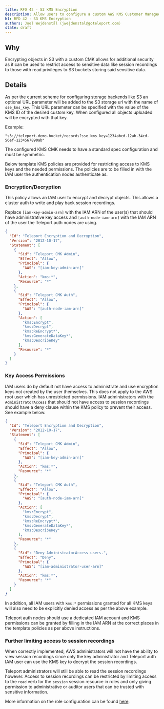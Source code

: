 ```yaml
---
title: RFD 42 - S3 KMS Encryption 
description: Allow users to configure a custom AWS KMS Customer Managed Key for encrypting objects Teleport stores in S3.
h1: RFD 42 - S3 KMS Encryption
authors: Joel Wejdenstål (jwejdenstal@goteleport.com)
state: draft
---
```





## Why

Encrypting objects in S3 with a custom CMK allows for additional security as it
can be used to restrict access to sensitive data like session recordings
to those with read privileges to S3 buckets storing said sensitive data.

## Details

As per the current scheme for configuring storage backends like S3 an optional URL
parameter will be added to the S3 storage url with the name of `sse_kms_key`.
This URL parameter can be specified with the value of the KMS ID of the desired
custom key. When configured all objects uploaded will be encrypted with that key.

Example:
```
"s3://teleport-demo-bucket/records?sse_kms_key=1234abcd-12ab-34cd-56ef-1234567890ab"
```

The configured KMS CMK needs to have a standard spec configuration and must be symmetric.

Below template KMS policies are provided for restricting access to
KMS keys and the needed permissions. The policies are to be filled in with
the IAM user the authentication nodes authenticate as.

### Encryption/Decryption

This policy allows an IAM user to encrypt and decrypt objects.
This allows a cluster auth to write and play back session recordings.

Replace `[iam-key-admin-arn]` with the IAM ARN of the user(s) that should have
administrative key access and `[auth-node-iam-arn]` with the IAM ARN
of the user the Teleport auth nodes are using.

```json
{
  "Id": "Teleport Encryption and Decryption",
  "Version": "2012-10-17",
  "Statement": [
    {
      "Sid": "Teleport CMK Admin",
      "Effect": "Allow",
      "Principal": {
        "AWS": "[iam-key-admin-arn]"
      },
      "Action": "kms:*",
      "Resource": "*"
    },
    {
      "Sid": "Teleport CMK Auth",
      "Effect": "Allow",
      "Principal": {
        "AWS": "[auth-node-iam-arn]"
      },
      "Action": [
        "kms:Encrypt",
        "kms:Decrypt",
        "kms:ReEncrypt*",
        "kms:GenerateDataKey*",
        "kms:DescribeKey"
      ],
      "Resource": "*"
    }
  ]
}
```

### Key Access Permissions

IAM users do by default not have access to administrate and use encryption keys not created by the user
themselves. This does not apply to the AWS root user which has unrestricted permissions.
IAM administrators with the `AdministratorAccess` that should not have access to session recordings
should have a deny clause within the KMS policy to prevent their access. See example below.

```json
{
  "Id": "Teleport Encryption and Decryption",
  "Version": "2012-10-17",
  "Statement": [
    {
      "Sid": "Teleport CMK Admin",
      "Effect": "Allow",
      "Principal": {
        "AWS": "[iam-key-admin-arn]"
      },
      "Action": "kms:*",
      "Resource": "*"
    },
    {
      "Sid": "Teleport CMK Auth",
      "Effect": "Allow",
      "Principal": {
        "AWS": "[auth-node-iam-arn]"
      },
      "Action": [
        "kms:Encrypt",
        "kms:Decrypt",
        "kms:ReEncrypt*",
        "kms:GenerateDataKey*",
        "kms:DescribeKey"
      ],
      "Resource": "*"
    },
    {
      "Sid": "Deny AdministratorAccess users.",
      "Effect": "Deny",
      "Principal": {
        "AWS": "[iam-administrator-user-arn]"
      },
      "Action": "kms:*",
      "Resource": "*"
    }
  ]
}
```

In addition, all IAM users with `kms:*` permissions granted for all KMS keys will also need to be
explicitly denied access as per the above example.

Teleport auth nodes should use a dedicated IAM account and KMS permissions can be granted by filling in the IAM ARN
at the correct places in the template policies as per above instructions.

### Further limiting access to session recordings

When correctly implemented, AWS administrators will not have the
ability to view session recordings since only the key administrator and Teleport auth
IAM user can use the KMS key to decrypt the session recordings.

Teleport administrators will still be able to read the session recordings however.
Access to session recordings can be restricted by limiting access to the `read` verb
for the `session` session resource in roles and only giving permission
to administrative or auditor users that can be trusted with sensitive information.

More information on the role configuration can be found [here](https://goteleport.com/docs/setup/reference/resources/).